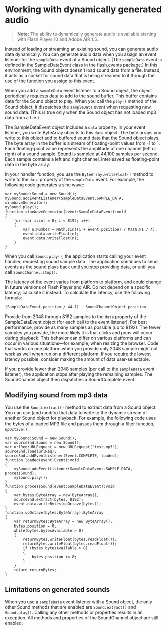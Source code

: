 # Working with dynamically generated audio

> **Note:** The ability to dynamically generate audio is available starting with
> Flash Player 10 and Adobe AIR 1.5.

Instead of loading or streaming an existing sound, you can generate audio data
dynamically. You can generate audio data when you assign an event listener for
the `sampleData` event of a Sound object. (The `sampleData` event is defined in
the SampleDataEvent class in the flash.events package.) In this environment, the
Sound object doesn't load sound data from a file. Instead, it acts as a socket
for sound data that is being streamed to it through the use of the function you
assign to this event.

When you add a `sampleData` event listener to a Sound object, the object
periodically requests data to add to the sound buffer. This buffer contains data
for the Sound object to play. When you call the `play()` method of the Sound
object, it dispatches the `sampleData` event when requesting new sound data.
(This is true only when the Sound object has not loaded mp3 data from a file.)

The SampleDataEvent object includes a `data` property. In your event listener,
you write ByteArray objects to this `data` object. The byte arrays you write to
this object add to buffered sound data that the Sound object plays. The byte
array in the buffer is a stream of floating-point values from -1 to 1. Each
floating-point value represents the amplitude of one channel (left or right) of
a sound sample. Sound is sampled at 44,100 samples per second. Each sample
contains a left and right channel, interleaved as floating-point data in the
byte array.

In your handler function, you use the `ByteArray.writeFloat()` method to write
to the `data` property of the `sampleData` event. For example, the following
code generates a sine wave:

    var mySound:Sound = new Sound();
    mySound.addEventListener(SampleDataEvent.SAMPLE_DATA, sineWaveGenerator);
    mySound.play();
    function sineWaveGenerator(event:SampleDataEvent):void
    {
    	for (var i:int = 0; i < 8192; i++)
    	{
    		var n:Number = Math.sin((i + event.position) / Math.PI / 4);
    		event.data.writeFloat(n);
    		event.data.writeFloat(n);
    	}
    }

When you call `Sound.play()`, the application starts calling your event handler,
requesting sound sample data. The application continues to send events as the
sound plays back until you stop providing data, or until you call
`SoundChannel.stop()`.

The latency of the event varies from platform to platform, and could change in
future versions of Flash Player and AIR. Do not depend on a specific latency;
calculate it instead. To calculate the latency, use the following formula:

    (SampleDataEvent.position / 44.1) - SoundChannelObject.position

Provide from 2048 through 8192 samples to the `data` property of the
SampleDataEvent object (for each call to the event listener). For best
performance, provide as many samples as possible (up to 8192). The fewer samples
you provide, the more likely it is that clicks and pops will occur during
playback. This behavior can differ on various platforms and can occur in various
situations—for example, when resizing the browser. Code that works on one
platform when you provide only 2048 sample might not work as well when run on a
different platform. If you require the lowest latency possible, consider making
the amount of data user-selectable.

If you provide fewer than 2048 samples (per call to the `sampleData` event
listener), the application stops after playing the remaining samples. The
SoundChannel object then dispatches a SoundComplete event.

## Modifying sound from mp3 data

You use the `Sound.extract()` method to extract data from a Sound object. You
can use (and modify) that data to write to the dynamic stream of another Sound
object for playback. For example, the following code uses the bytes of a loaded
MP3 file and passes them through a filter function, `upOctave()`:

    var mySound:Sound = new Sound();
    var sourceSnd:Sound = new Sound();
    var urlReq:URLRequest = new URLRequest("test.mp3");
    sourceSnd.load(urlReq);
    sourceSnd.addEventListener(Event.COMPLETE, loaded);
    function loaded(event:Event):void
    {
    	mySound.addEventListener(SampleDataEvent.SAMPLE_DATA, processSound);
    	mySound.play();
    }
    function processSound(event:SampleDataEvent):void
    {
        var bytes:ByteArray = new ByteArray();
        sourceSnd.extract(bytes, 8192);
        event.data.writeBytes(upOctave(bytes));
    }
    function upOctave(bytes:ByteArray):ByteArray
    {
    	var returnBytes:ByteArray = new ByteArray();
    	bytes.position = 0;
    	while(bytes.bytesAvailable > 0)
    	{
    		returnBytes.writeFloat(bytes.readFloat());
    		returnBytes.writeFloat(bytes.readFloat());
    		if (bytes.bytesAvailable > 0)
    		{
    			bytes.position += 8;
    		}
    	}
    	return returnBytes;
    }

## Limitations on generated sounds

When you use a `sampleData` event listener with a Sound object, the only other
Sound methods that are enabled are `Sound.extract()` and `Sound.play()`. Calling
any other methods or properties results in an exception. All methods and
properties of the SoundChannel object are still enabled.
